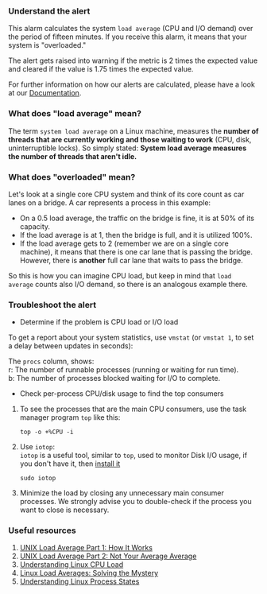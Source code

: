 ### Understand the alert

This alarm calculates the system `load average` (CPU and I/O demand) over the period of fifteen minutes. If you receive this alarm, it means that your system is "overloaded."

The alert gets raised into warning if the metric is 2 times the expected value and cleared if the value is 1.75 times the expected value.

For further information on how our alerts are calculated, please have a look at our [Documentation](https://learn.netdata.cloud/docs/agent/health/reference#expressions).

### What does "load average" mean?

The term `system load average` on a Linux machine, measures the **number of threads that are currently working and those waiting to work** (CPU, disk, uninterruptible locks). So simply stated: **System load average measures the number of threads that aren't idle.**

### What does "overloaded" mean?

Let's look at a single core CPU system and think of its core count as car lanes on a bridge. A car represents a process in this example:

- On a 0.5 load average, the traffic on the bridge is fine, it is at 50% of its capacity.
- If the load average is at 1, then the bridge is full, and it is utilized 100%.
- If the load average gets to 2 (remember we are on a single core machine), it means that there is one car lane that is passing the bridge. However, there is **another** full car lane that waits to pass the bridge. 

So this is how you can imagine CPU load, but keep in mind that `load average` counts also I/O demand, so there is an analogous example there.

### Troubleshoot the alert

- Determine if the problem is CPU load or I/O load

To get a report about your system statistics, use `vmstat` (or `vmstat 1`, to set a delay between updates in seconds):

The `procs` column, shows:  
r: The number of runnable processes (running or waiting for run time).  
b: The number of processes blocked waiting for I/O to complete.

- Check per-process CPU/disk usage to find the top consumers

1. To see the processes that are the main CPU consumers, use the task manager program `top` like this:

   ```
   top -o +%CPU -i
   ```

2. Use `iotop`:  
   `iotop` is a useful tool, similar to `top`, used to monitor Disk I/O usage, if you don't have it, then [install it](https://www.tecmint.com/iotop-monitor-linux-disk-io-activity-per-process/)
   ```
   sudo iotop
   ```

3. Minimize the load by closing any unnecessary main consumer processes. We strongly advise you to double-check if the process you want to close is necessary. 

### Useful resources

1. [UNIX Load Average Part 1: How It Works](https://www.helpsystems.com/resources/guides/unix-load-average-part-1-how-it-works)  
2. [UNIX Load Average Part 2: Not Your Average Average](https://www.helpsystems.com/resources/guides/unix-load-average-part-2-not-your-average-average)  
3. [Understanding Linux CPU Load](https://scoutapm.com/blog/understanding-load-averages)  
4. [Linux Load Averages: Solving the Mystery](https://www.brendangregg.com/blog/2017-08-08/linux-load-averages.html)  
5. [Understanding Linux Process States](https://access.redhat.com/sites/default/files/attachments/processstates_20120831.pdf)
